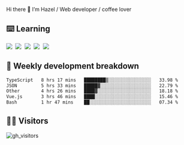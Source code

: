 
Hi there 👋 I’m Hazel / Web developer / coffee lover

## ⌨️ Learning

<samp>
 <a href="https://github.com/vuejs/core"><img src="https://api.iconify.design/logos:vue.svg" /></a>
  <a href="https://github.com/vuejs/core"><img src="https://api.iconify.design/logos:react.svg" /></a>
  <a href="https://github.com/vitejs/vite"><img src="https://api.iconify.design/logos:vitejs.svg" /></a>
  <a href="https://github.com/microsoft/TypeScript"><img src="https://api.iconify.design/logos:typescript-icon.svg" /></a> 
  <a href="https://github.com/unocss/unocss"><img src="https://api.iconify.design/logos:unocss.svg" /></a>
  

</samp>


## 🦀 Weekly development breakdown

<!--START_SECTION:waka-->

```txt
TypeScript   8 hrs 17 mins   ████████▒░░░░░░░░░░░░░░░░   33.98 %
JSON         5 hrs 33 mins   █████▓░░░░░░░░░░░░░░░░░░░   22.79 %
Other        4 hrs 26 mins   ████▓░░░░░░░░░░░░░░░░░░░░   18.18 %
Vue.js       3 hrs 46 mins   ████░░░░░░░░░░░░░░░░░░░░░   15.46 %
Bash         1 hr 47 mins    ██░░░░░░░░░░░░░░░░░░░░░░░   07.34 %
```

<!--END_SECTION:waka-->
## 👬🏻 Visitors

![gh_visitors](https://profile-counter.glitch.me/Hazel-Lin/count.svg)

